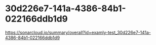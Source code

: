 # 30d226e7-141a-4386-84b1-022166ddb1d9
https://sonarcloud.io/summary/overall?id=examly-test_30d226e7-141a-4386-84b1-022166ddb1d9
